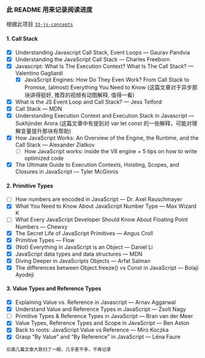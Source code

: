 ### 此 README 用来记录阅读进度

根据此项目 [`33-js-concepts`](https://github.com/leonardomso/33-js-concepts)

#### 1. Call Stack

- [x] Understanding Javascript Call Stack, Event Loops — Gaurav Pandvia
- [x] Understanding the JavaScript Call Stack — Charles Freeborn
- [x] Javascript: What Is The Execution Context? What Is The Call Stack? — Valentino Gagliardi
  - [x] JavaScript Engines: How Do They Even Work? From Call Stack to Promise, (almost) Everything You Need to Know (这篇文章对于异步那块讲得挺好, 推荐的视频有动图解释, 值得一看)
- [x] What is the JS Event Loop and Call Stack? — Jess Telford
- [x] Call Stack — MDN
- [x] Understanding Execution Context and Execution Stack in Javascript — Sukhjinder Arora (这篇文章中有提到对 var let const 的一些解释，可能对理解变量提升那块有帮助)
- [x] How JavaScript Works: An Overview of the Engine, the Runtime, and the Call Stack — Alexander Zlatkov
  - [ ] How JavaScript works: inside the V8 engine + 5 tips on how to write optimized code
- [x] The Ultimate Guide to Execution Contexts, Hoisting, Scopes, and Closures in JavaScript — Tyler McGinnis

#### 2. Primitive Types

- [ ] How numbers are encoded in JavaScript — Dr. Axel Rauschmayer
- [x] What You Need to Know About JavaScript Number Type — Max Wizard K
- [ ] What Every JavaScript Developer Should Know About Floating Point Numbers — Chewxy
- [x] The Secret Life of JavaScript Primitives — Angus Croll
- [x] Primitive Types — Flow
- [x] (Not) Everything in JavaScript is an Object — Daniel Li
- [x] JavaScript data types and data structures — MDN
- [x] Diving Deeper in JavaScripts Objects — Arfat Salman
- [x] The differences between Object.freeze() vs Const in JavaScript — Bolaji Ayodeji

#### 3. Value Types and Reference Types
- [x] Explaining Value vs. Reference in Javascript — Arnav Aggarwal
- [x] Understand Value and Reference Types in JavaScript — Zsolt Nagy
- [ ] Primitive Types & Reference Types in JavaScript — Bran van der Meer
- [x] Value Types, Reference Types and Scope in JavaScript — Ben Aston
- [x] Back to roots: JavaScript Value vs Reference — Miro Koczka
- [x] Grasp “By Value” and “By Reference” in JavaScript — Léna Faure

`后面几篇文章大致扫了一眼，几乎差不多，不再记录`